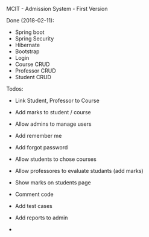 MCIT - Admission System - First Version

Done (2018-02-11):
  - Spring boot
  - Spring Security
  - Hibernate
  - Bootstrap
  - Login
  - Course CRUD
  - Professor CRUD
  - Student CRUD

Todos:
  - Link Student, Professor to Course
  - Add marks to student / course 
  - Allow admins to manage users
  - Add remember me
  - Add forgot password
  - Allow students to chose courses
  - Allow professores to evaluate studants (add marks)
  - Show marks on students page
  - Comment code
  - Add test cases
  - Add reports to admin


-
